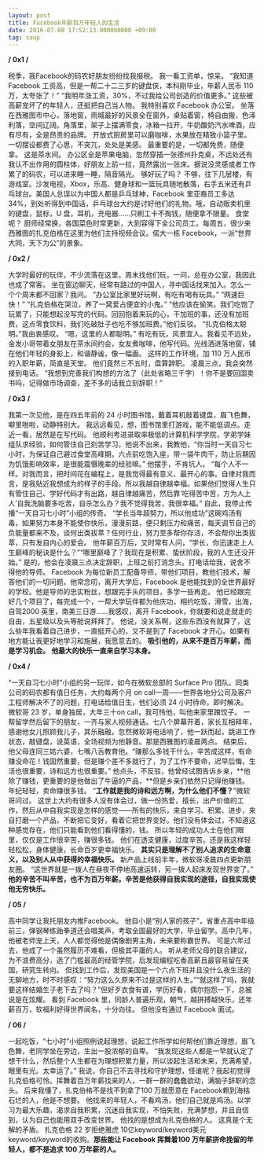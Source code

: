 ```yaml
---
layout: post
title: Facebook年薪百万年轻人的生活
date: 2016-07-08 17:52:13.000000000 +09:00
tag: soup
---
```

**/ 0x1 /**

税季，我Facebook的码农好朋友纷纷找我报税。
我一看工资单，惊呆。
“我知道 Facebook 工资高，但是一帮二十二三岁的键盘侠，本科刚毕业，年薪人民币 110 万，太夸张了！”
“我明年涨工资，30%，不过我给公司创造的价值更多。”
这些被高薪宠坏了的年轻人，还挺把自己当人物。
我特别喜欢 Facebook 办公室。
坐落在西雅图市中心，落地窗，雨城最好的风景全在窗外，桌贴着窗，椅自由搬，色泽利落，空间辽阔。角落里，架子上摆满零食，冰箱一拉开，牛奶酸奶汽水啤酒，应有尽有，全是昂贵的品牌。
开放式厨房里可以磨咖啡，水果放在精致小篮子里。一切摆设都费了心思，不突兀，处处是美感。
最重要的是，一切都免费，随便拿。
这是茶水间。
办公区全是苹果电脑，忽然穿插一张德州扑克桌，不远处还有我认不出作用的圆柱体，好朋友上前一拉，竟然露出一张床。据说没灵感或者工作累了的码农，可以进来睡一睡，隔音隔光。
够好玩了吗？
不够，往下几层楼，有游戏室。沙发电视，Xbox，乐高、健身球和一篮玩具随地散落，右手五米还有乒乓球台。美国人总误以为中国人都是乒乓球神，Facebook 里亚裔员工多达 34%，到处听得到中国话，乒乓球台大约是讨好他们的礼物。哦，自动贩卖机里的键盘，鼠标，U 盘，耳机，充电器……只刷工卡不掏钱，随便拿不限量。
食堂呢？
厨师经常换，各国菜色时常更新，大到容得下全公司员工。每周五，很少来西雅图的扎克伯格在这里为他们主持视频会议。偌大一栋 Facebook，一派“世界大同，天下为公”的景象。

**/ 0x2 /**

大学时最好的玩伴，不少流落在这里，周末找他们玩，一问，总在办公室，我因此也成了常客。
坐在窗边聊天，经常有路过的中国人，寻中国话找来加入。怎么一个个周末都不回家？我问。
“办公室比家里好玩啊，有吃有喝有玩具。”
“网速巨快！”
“扎克伯格在哭泣，养了一窝爱占便宜的小鬼。”
“他应该在偷笑。我们吃饱了玩累了，只能想起没写完的代码。回回抱着来玩的心，干加班的事，还没有加班费，这点零食饮料，我们吃破肚子也吃不够加班费。”他们反驳。
“扎克伯格太聪明。”我由衷感叹。
“嗯，这里的人都聪明。”
有吃有玩，风景宜人。我看见不远处，金发小哥带着女朋友在茶水间约会，女友煮咖啡，他写代码。光线洒进落地窗，铺在他们年轻的身影上，和谐静谧，像一幅画。
这样的工作环境，加 110 万人民币的入职年薪，简直是天堂。
他们竟然三不五时，盘算辞职。
凌晨三点，我会突然接到电话。
“我想到完善我们构想的方法了（此处省略三千字）！你不是要回国卖书吗，记得做市场调查，差不多的话我立刻辞职！”

**/ 0x3 /**

我第一次见他，是在四五年前的 24 小时图书馆，戴着耳机敲着键盘，眉飞色舞，噼里啪啦，动静特别大。
我远远看见，想，图书馆里打游戏，能不能低调点。走近一看，居然是在写代码。
他顺利考进录取率极低的计算机科学学院，学弟学妹组队求经验，如何管住自己刻苦学习，他说不出来，我教他，“你当时一天自习七小时，为保证自己避过食堂高峰期，六点前吃饱入座，带一袋牛肉干，防止后期因为饥饿影响效率，是很能震慑晚辈的经验嘛。”
他摆手，不肯坑人。
“每个人不一样。对我而言，把时间花在编程上，是我觉得最有意义、最开心的事。自律对我而言，是我贴近我想成为的样子的手段。所以我越自律越幸福。如果他们觉得人生只有管住自己、学好代码才有出路，越自律越痛苦，然后靠‘吃得苦中苦，方为人上人’自我洗脑要多吃苦，自杀怎么办？我不觉得我苦，我很幸福。”
自此，我停止传播“一天自习七小时”小组的传奇。
“学长当年超努力，所以他成功”这碗鸡汤有毒，如果努力本身不能使你快乐，漫漫前路，便只剩压力和痛苦，每天调节自己的负能量都来不及，谈何出类拔萃？任何行业，努力至多帮你存活，不会帮你出类拔萃，只有发自内心的爱会。
他年薪百万后，又时常有人问，“学长，你迅速走上人生巅峰的秘诀是什么？”“哪里巅峰了？我现在是积累、蛰伏阶段，我的人生还没开始。”
是的，他会在凌晨三点决定辞职，上班之前打消念头。打电话给我，说舍不得他的导师。
Facebook 为每位新员工配备导师，带他们项目，教他们技术，解答他们的一切问题。他常念叨，离开大学后，Facebook 是他能找到的全世界最好的学校。他是导师的忠实粉丝，想跟完手头的项目，多学一些再走。
他已经跟完好几个项目了，每完成一个，一帮大学玩伴都为他庆功，相约吃饭，滑雪，出海，自驾2000 英里，南美三日游……我感叹，离开 Facebook，你就要和说走就走的自由，五星级以及头等舱说拜拜了。
他说，没关系啊，这些东西没有就算了，这么些年我看着自己进步，一直挺开心的，又不是到了 Facebook 才开心。如果有地方能让我更好地学习和施展，我愿意去的。
**吸引他的，从来不是百万年薪，而是学习机会。**
**他最大的快乐一直来自学习本身。**

**/ 0x4 /**

“一天自习七小时”小组的另一玩伴，如今在微软总部的 Surface Pro 团队。同类公司的码农都有值日任务，大约每两个月 on call一周——世界各地分公司及客户工程师解决不了的问题，打电话给值日生，他们必须 24 小时待命，即时解决。
微软哥 23 岁，单身独居，大年三十on call，我可怜他，叫他来家里蹭饺子。
一帮留学然后留下的朋友，一齐与家人视频通话。七八个屏幕开着，家长互相拜年，感谢他女儿照顾我儿子，其乐融融，忽然微软哥电话响了，他一跃而起，跳进工作状态，敲键盘，说英语，全场视频为他静音。那是西雅图的凌晨两点。
结束后，他父母连同三姑六婆，七嘴八舌教育他。“赚那么多钱干什么，辛苦成这样，有命赚没命花！钱固然重要，但是赚个差不多就行了，为了工作不要命，迟早后悔，生活也很重要，诗和远方也很重要。”
他点头，不反驳，他曾经试图告诉乡亲，**他除了赚钱，更重要的是他做出了牛逼的产品，**但是乡亲们依然只记得他赚钱。年纪轻轻，卖命赚很多钱。
“**工作就是我的诗和远方啊，为什么他们不懂？**”微软哥问过。
这世上大约有很多人没有体会过，做一份热爱，擅长，出产价值的工作，然后从中自我实现是怎样的感觉——所有的快乐，来自学习、积累、进步，来自打磨一个产品，不断把它变好，看着它把世界变好。他们没有体会过，不知道这种感觉存在，他们只能看到他们看得懂的，钱。
所以年轻的成功人士在他们眼里，仅仅是工作很辛苦，赚很多钱。
他们在透支健康，过度辛苦。还是我这样轻轻松松，身体健康，长命百岁更幸福快乐。
**其实只是理解不了别人追求的生命意义，以及别人从中获得的幸福快乐。**
新产品上线前半年，微软哥凌晨四点更新朋友圈。
“这世界就是一拨人在昼夜不停地高速运转，另一拨人起床发现世界变了。”
**他的辛苦不叫辛苦，也不为百万年薪。辛苦是他获得自我实现的途径，自我实现使他无穷快乐。**

**/ 05 /**

高中同学让我托朋友内推Facebook。
他自小是“别人家的孩子”，省重点高中年级前三，弹钢琴练跆拳道还会唱美声，考取全国最好的大学，毕业留学。高中几年，他被老师宠上天，人人都觉得他是偶像剧男主角，未来要称霸世界。
可是六年过去，他成了一个虽然履历不难看，但极其平庸的人。
听从老师父母的联合建议，为不浪费高分，选了门槛最高的经管学院，后发现编程吃香高薪且最容易留在美国，研究生转向。
但找到工作后，发现美国是一个六点下班并且没什么夜生活的无聊地方，时不时感叹：“努力这么久原来不过是这样的人生。”“就这样了吗，我就要这样结婚生子老下去了吗？”但好歹衣食有谱，学历好看，偶尔抱怨一下，总被说是在炫耀。
看到 Facebook 里，同龄人普遍乐观，朝气，越拼搏越快乐，还年薪百万，软福利好得世界闻名，十分向往。
但他没有通过 Facebook 面试。

**/ 06 /**

一起吃饭，“七小时”小组照例说起理想，说起工作所学如何帮他们靠近理想，眉飞色舞，老同学坐在旁边，生出一股浓郁的自卑。
“我发现这些人都是一早就认定了想干什么，然后整个人生都在为理想积累力量，所以谈起生活和未来，充满希望，眼里有光。太幸运了。”
我说，你自己不去寻找和守护理想，怪谁呢？我起初觉得扎克伯格可怜。挥舞着百万年薪找来的人，一群一群的蠢蠢欲动，满脑子辞职的念头。
后来我懂了，扎克伯格不是找不到拿了100 万就愿意在 Facebook赖到海枯石烂的人，他是不想要。
他找来的年轻人，不看鸡汤，他们自己就是鸡汤。以学习为最大乐趣，渴求自我积累，沉迷自我实现，不怕失败，充满梦想，并且自信到，认为自己也能用双手改变世界。
他找的是想成为扎克伯格的人。
这真是个无解的矛盾。
扎克伯格 22 岁拒绝雅虎 10亿keyword/keyword美元keyword/keyword的收购。**那些能让 Facebook 挥舞着100 万年薪拼命挽留的年轻人，都不是追求 100 万年薪的人。**
